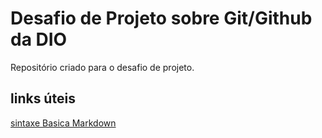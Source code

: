 # Desafio de Projeto sobre Git/Github da DIO
Repositório criado para o desafio de projeto.

## links úteis
[sintaxe Basica Markdown](https://www.markdownguide.org/basic-syntax/)
